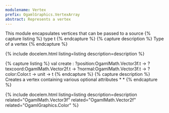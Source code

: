 ```yaml
---
modulename: Vertex 
prefix: OgamlGraphics.VertexArray
abstract: Represents a vertex 
---
```



This module encapsulates vertices that can be passed to
 a source 
{% capture listing %}
type t
{% endcapture %}
{% capture description %}
Type of a vertex 
{% endcapture %}

{% include docelem.html listing=listing description=description  %}

{% capture listing %}
val create : ?position:OgamlMath.Vector3f.t -> ?texcoord:OgamlMath.Vector2f.t -> ?normal:OgamlMath.Vector3f.t -> ?color:Color.t -> unit -> t
{% endcapture %}
{% capture description %}
Creates a vertex containing various optional attributes
       *       * 
{% endcapture %}

{% include docelem.html listing=listing description=description  related="OgamlMath.Vector3f" related="OgamlMath.Vector2f" related="OgamlGraphics.Color" %}

